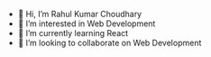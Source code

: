 - 👋 Hi, I’m Rahul Kumar Choudhary
- 👀 I’m interested in Web Development
- 🌱 I’m currently learning React
- 💞️ I’m looking to collaborate on Web Development 


